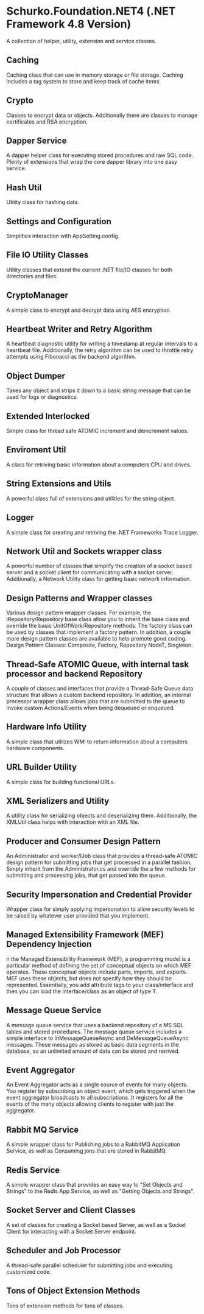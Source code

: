 # Schurko.Foundation.NET4 (.NET Framework 4.8 Version)
A collection of helper, utility, extension and service classes.

## Caching
Caching class that can use in memory storage or file storage.
Caching includes a tag system to store and keep track of cache items.

## Crypto
Classes to encrypt data or objects. Additionally there are classes to manage certificates and RSA encryption.

## Dapper Service
A dapper helper class for executing stored procedures and raw SQL code.
Plenty of extensions that wrap the core dapper library into one easy service.

## Hash Util
Utility class for hashing data.

## Settings and Configuration
Simplifies interaction with AppSetting.config.

## File IO Utility Classes
Utility classes that extend the current .NET file/IO classes for both directories and files.

## CryptoManager 
A simple class to encrypt and decrypt data using AES encryption.

## Heartbeat Writer and Retry Algorithm
A heartbeat diagnostic utility for writing a timestamp at regular intervals to a heartbeat file.
Additionally, the retry algorithm can be used to throttle retry attempts using Fibonacci as the backend algorithm.

## Object Dumper
Takes any object and strips it down to a basic string message that can be used for logs or diagnostics.

## Extended Interlocked
Simple class for thread safe ATOMIC increment and deincrement values.

## Enviroment Util
A class for retriving basic information about a computers CPU and drives.

## String Extensions and Utils
A powerful class full of extensions and utilities for the string object.

## Logger
A simple class for creating and retriving the .NET Frameworks Trace Logger.

## Network Util and Sockets wrapper class
A powerful number of classes that simplify the creation of a socket based server and a socket client for communicating with a socket server.
Additionally, a Network Utility class for getting basic network information.

## Design Patterns and Wrapper classes
Various design pattern wrapper classes. For example, the IRepository/Repository base class allow you to inherit the base class and override the basic UnitOfWork/Repository methods.
The factory class can be used by classes that implement a factory pattern. In addition, a couple more design pattern classes are available to help promote good coding.
Design Pattern Classes: Composite, Factory, Repository NodeT, Singleton.

## Thread-Safe ATOMIC Queue, with internal task processor and backend Repository
A couple of classes and interfaces that provide a Thread-Safe Queue data structure that allows a custom backend repository.
In addition, an internal processor wrapper class allows jobs that are submitted to the queue to invoke custom Actions/Events when being dequeued or enqueued.

## Hardware Info Utility
A simple class that utilizes WMI to return information about a computers hardware components.

## URL Builder Utility
A simple class for building functional URLs.

## XML Serializers and Utility
A utility class for serializing objects and deserializing them.
Additionally, the XMLUtil class helps with interaction with an XML file.

## Producer and Consumer Design Pattern
An Administrator and worker/IJob class that provides a thread-safe ATOMIC design pattern for submitting jobs that get processed in a parallel fashion.
Simply inherit from the Administrator.cs and override the a few methods for submitting and processing jobs, that get passed into the queue.
  
## Security Impersonation and Credential Provider
Wrapper class for simply applying impersonation to allow security levels to be raised by whatever user provided that you implement.
 
## Managed Extensibility Framework (MEF) Dependency Injection
n the Managed Extensibility Framework (MEF), a programming model is a particular method of defining 
the set of conceptual objects on which MEF operates. These conceptual objects include parts, imports, 
and exports. MEF uses these objects, but does not specify how they should be represented. 
Essentially, you add attribute tags to your class/interface and then you can load the interface/class as an object of type T.
 
## Message Queue Service
A message queue service that uses a backend repository of a MS SQL tables and stored procedures.
The message queue service includes a simple interface to InMessageQueueAsync and DeMessageQueueAsync messages.
These messages as stored as basic data segments in the database, so an unlimited amount of data can be stored and retrived.

## Event Aggregator
An Event Aggregator acts as a single source of events for many objects. 
You register by subscribing an object event, which gets triggered when the event aggregator broadcasts to all subscriptions.
It registers for all the events of the many objects allowing clients to register with just the aggregator.

## Rabbit MQ Service
A simple wrapper class for Publishing jobs to a RabbitMQ Application Service, as well as Consuming jons that are stored in RabbitMQ.

## Redis Service
A simple wrapper class that provides an easy way to "Set Objects and Strings" to the Redis App Service, as well as "Getting Objects and Strings".

## Socket Server and Client Classes
A set of classes for creating a Socket based Server, as well as a Socket Client for interacting with a Socket Server endpoint.

## Scheduler and Job Processor
A thread-safe parallel scheduler for submitting jobs and executing customized code.

## Tons of Object Extension Methods
Tons of extension methods for tons of classes.
